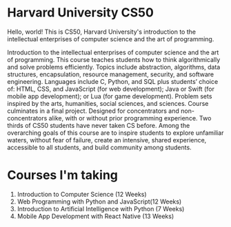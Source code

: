 # Harvard University CS50

Hello, world! This is CS50, Harvard University's introduction to the intellectual enterprises of computer science and the art of programming.

Introduction to the intellectual enterprises of computer science and the art of programming. This course teaches students how to think algorithmically and solve problems efficiently. Topics include abstraction, algorithms, data structures, encapsulation, resource management, security, and software engineering. Languages include C, Python, and SQL plus students’ choice of: HTML, CSS, and JavaScript (for web development); Java or Swift (for mobile app development); or Lua (for game development). Problem sets inspired by the arts, humanities, social sciences, and sciences. Course culminates in a final project. Designed for concentrators and non-concentrators alike, with or without prior programming experience. Two thirds of CS50 students have never taken CS before. Among the overarching goals of this course are to inspire students to explore unfamiliar waters, without fear of failure, create an intensive, shared experience, accessible to all students, and build community among students.

# Courses I'm taking

1. Introduction to Computer Science (12 Weeks)
2. Web Programming with Python and JavaScript(12 Weeks)
3. Introduction to Artificial Intelligence with Python (7 Weeks)
4. Mobile App Development with React Native (13 Weeks)
